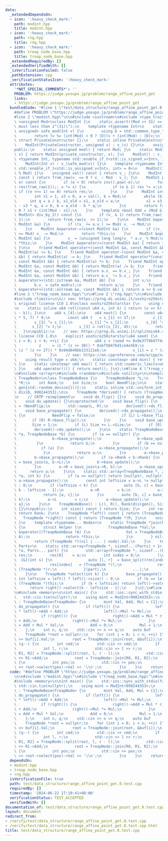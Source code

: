 ```yaml
---
data:
  _extendedDependsOn:
  - icon: ':heavy_check_mark:'
    path: modint.hpp
    title: modint.hpp
  - icon: ':heavy_check_mark:'
    path: rng.hpp
    title: rng.hpp
  - icon: ':heavy_check_mark:'
    path: treap_node_base.hpp
    title: treap_node_base.hpp
  _extendedRequiredBy: []
  _extendedVerifiedWith: []
  _isVerificationFailed: false
  _pathExtension: cpp
  _verificationStatusIcon: ':heavy_check_mark:'
  attributes:
    '*NOT_SPECIAL_COMMENTS*': ''
    PROBLEM: https://judge.yosupo.jp/problem/range_affine_point_get
    links:
    - https://judge.yosupo.jp/problem/range_affine_point_get
  bundledCode: "#line 1 \"test/data_structure/range_affine_point_get.0.test.cpp\"\n\
    #define PROBLEM \"https://judge.yosupo.jp/problem/range_affine_point_get\"\n\n\
    #line 2 \"modint.hpp\"\n\n#include <iostream>\n#include <type_traits>\n\ntemplate\
    \ <unsigned Mod>\nclass ModInt {\n    static_assert((Mod >> 31) == 0, \"`Mod`\
    \ must less than 2^(31)\");\n    template <typename Int>\n    static std::enable_if_t<std::is_integral_v<Int>,\
    \ unsigned> safe_mod(Int v) {\n        using D = std::common_type_t<Int, unsigned>;\n\
    \        return (v %= (int)Mod) < 0 ? (D)(v + (int)Mod) : (D)v;\n    }\n\n   \
    \ struct PrivateConstructor {};\n    static inline PrivateConstructor private_constructor{};\n\
    \    ModInt(PrivateConstructor, unsigned v) : v_(v) {}\n\n    unsigned v_;\n\n\
    public:\n    static unsigned mod() { return Mod; }\n    static ModInt from_raw(unsigned\
    \ v) { return ModInt(private_constructor, v); }\n    ModInt() : v_() {}\n    template\
    \ <typename Int, typename std::enable_if_t<std::is_signed_v<Int>, int> = 0>\n\
    \    ModInt(Int v) : v_(safe_mod(v)) {}\n    template <typename Int, typename\
    \ std::enable_if_t<std::is_unsigned_v<Int>, int> = 0>\n    ModInt(Int v) : v_(v\
    \ % Mod) {}\n    unsigned val() const { return v_; }\n\n    ModInt operator-()\
    \ const { return from_raw(v_ == 0 ? v_ : Mod - v_); }\n    ModInt pow(long long\
    \ e) const {\n        if (e < 0) return inv().pow(-e);\n        for (ModInt x(*this),\
    \ res(from_raw(1));; x *= x) {\n            if (e & 1) res *= x;\n           \
    \ if ((e >>= 1) == 0) return res;\n        }\n    }\n    ModInt inv() const {\n\
    \        int x1 = 1, x3 = 0, a = val(), b = Mod;\n        while (b) {\n      \
    \      int q = a / b, x1_old = x1, a_old = a;\n            x1 = x3, x3 = x1_old\
    \ - x3 * q, a = b, b = a_old - b * q;\n        }\n        return from_raw(x1 <\
    \ 0 ? x1 + (int)Mod : x1);\n    }\n    template <bool Odd = (Mod & 1)>\n    std::enable_if_t<Odd,\
    \ ModInt> div_by_2() const {\n        if (v_ & 1) return from_raw((v_ + Mod) >>\
    \ 1);\n        return from_raw(v_ >> 1);\n    }\n\n    ModInt &operator+=(const\
    \ ModInt &a) {\n        if ((v_ += a.v_) >= Mod) v_ -= Mod;\n        return *this;\n\
    \    }\n    ModInt &operator-=(const ModInt &a) {\n        if ((v_ += Mod - a.v_)\
    \ >= Mod) v_ -= Mod;\n        return *this;\n    }\n    ModInt &operator*=(const\
    \ ModInt &a) {\n        v_ = (unsigned long long)v_ * a.v_ % Mod;\n        return\
    \ *this;\n    }\n    ModInt &operator/=(const ModInt &a) { return *this *= a.inv();\
    \ }\n\n    friend ModInt operator+(const ModInt &a, const ModInt &b) { return\
    \ ModInt(a) += b; }\n    friend ModInt operator-(const ModInt &a, const ModInt\
    \ &b) { return ModInt(a) -= b; }\n    friend ModInt operator*(const ModInt &a,\
    \ const ModInt &b) { return ModInt(a) *= b; }\n    friend ModInt operator/(const\
    \ ModInt &a, const ModInt &b) { return ModInt(a) /= b; }\n    friend bool operator==(const\
    \ ModInt &a, const ModInt &b) { return a.v_ == b.v_; }\n    friend bool operator!=(const\
    \ ModInt &a, const ModInt &b) { return a.v_ != b.v_; }\n    friend std::istream\
    \ &operator>>(std::istream &a, ModInt &b) {\n        int v;\n        a >> v;\n\
    \        b.v_ = safe_mod(v);\n        return a;\n    }\n    friend std::ostream\
    \ &operator<<(std::ostream &a, const ModInt &b) { return a << b.val(); }\n};\n\
    #line 2 \"treap_node_base.hpp\"\n\n#line 2 \"rng.hpp\"\n\n#include <cstdint>\n\
    #include <limits>\n\n// see: https://prng.di.unimi.it/xoshiro256starstar.c\n//\
    \ original license CC0 1.0\nclass xoshiro256starstar {\n    using u64 = std::uint64_t;\n\
    \n    static inline u64 rotl(const u64 x, int k) { return (x << k) | (x >> (64\
    \ - k)); }\n\n    u64 s_[4];\n\n    u64 next() {\n        const u64 res = rotl(s_[1]\
    \ * 5, 7) * 9;\n        const u64 t   = s_[1] << 17;\n        s_[2] ^= s_[0];\n\
    \        s_[3] ^= s_[1];\n        s_[1] ^= s_[2];\n        s_[0] ^= s_[3];\n \
    \       s_[2] ^= t;\n        s_[3] = rotl(s_[3], 45);\n        return res;\n \
    \   }\n\npublic:\n    // see: https://prng.di.unimi.it/splitmix64.c\n    // original\
    \ license CC0 1.0\n    explicit xoshiro256starstar(u64 seed) {\n        for (int\
    \ i = 0; i < 4; ++i) {\n            u64 z = (seed += 0x9e3779b97f4a7c15);\n  \
    \          z     = (z ^ (z >> 30)) * 0xbf58476d1ce4e5b9;\n            z     =\
    \ (z ^ (z >> 27)) * 0x94d049bb133111eb;\n            s_[i] = z ^ (z >> 31);\n\
    \        }\n    }\n    // see: https://en.cppreference.com/w/cpp/named_req/UniformRandomBitGenerator\n\
    \    using result_type = u64;\n    static constexpr u64 min() { return std::numeric_limits<u64>::min();\
    \ }\n    static constexpr u64 max() { return std::numeric_limits<u64>::max();\
    \ }\n    u64 operator()() { return next(); }\n};\n#line 4 \"treap_node_base.hpp\"\
    \n#include <array>\n#include <random>\n#include <utility>\n\ntemplate <typename\
    \ TreapNode>\nclass TreapNodeBase {\n    TreapNodeBase *L;\n    TreapNodeBase\
    \ *R;\n    int Rank;\n    int Size;\n    bool NeedFlip;\n\n    static inline xoshiro256starstar\
    \ gen{std::random_device{}()};\n    static inline std::uniform_int_distribution<int>\
    \ dis{0, 998244353};\n\n    TreapNode *derived() { return (TreapNode *)this; }\n\
    \n    // CRTP reimplement\n    void do_flip() {}\n    void do_propagate() {}\n\
    \    void do_update() {}\n\nprotected:\n    void base_flip() {\n        NeedFlip\
    \ = !NeedFlip;\n        std::swap(L, R);\n        derived()->do_flip();\n    }\n\
    \    void base_propagate() {\n        derived()->do_propagate();\n        if (NeedFlip)\
    \ {\n            NeedFlip = false;\n            if (L) L->base_flip();\n     \
    \       if (R) R->base_flip();\n        }\n    }\n    void base_update() {\n \
    \       Size = 1;\n        if (L) Size += L->Size;\n        if (R) Size += R->Size;\n\
    \        derived()->do_update();\n    }\n\n    static TreapNodeBase *base_join(TreapNodeBase\
    \ *a, TreapNodeBase *b) {\n        if (a == nullptr) {\n            if (b) {\n\
    \                b->base_propagate();\n                b->base_update();\n   \
    \         }\n            return b;\n        }\n        if (b == nullptr) {\n \
    \           if (a) {\n                a->base_propagate();\n                a->base_update();\n\
    \            }\n            return a;\n        }\n        a->base_propagate();\n\
    \        b->base_propagate();\n        if (a->Rank < b->Rank) {\n            b->L\
    \ = base_join(a, b->L);\n            b->base_update();\n            return b;\n\
    \        }\n        a->R = base_join(a->R, b);\n        a->base_update();\n  \
    \      return a;\n    }\n\n    static std::array<TreapNodeBase *, 2> base_split(TreapNodeBase\
    \ *a, int k) {\n        if (a == nullptr) return {nullptr, nullptr};\n       \
    \ a->base_propagate();\n        const int leftsize = a->L != nullptr ? a->L->Size\
    \ : 0;\n        if (leftsize < k) {\n            auto [b, c] = base_split(a->R,\
    \ k - leftsize - 1);\n            a->R        = b;\n            a->base_update();\n\
    \            return {a, c};\n        }\n        auto [b, c] = base_split(a->L,\
    \ k);\n        a->L        = c;\n        a->base_update();\n        return {b,\
    \ a};\n    }\n\n    TreapNodeBase() : L(), R(), Rank(dis(gen)), Size(1), NeedFlip()\
    \ {}\n\npublic:\n    int size() const { return Size; }\n    int rank() const {\
    \ return Rank; }\n\n    TreapNode *left() const { return (TreapNode *)L; }\n \
    \   TreapNode *right() const { return (TreapNode *)R; }\n\n    void flip() { base_flip();\
    \ }\n    template <typename... Nodes>\n    static TreapNode *join(Nodes... node)\
    \ {\n        struct Helper {\n            TreapNodeBase *Val;\n            Helper\
    \ &operator|(TreapNodeBase *A) {\n                Val = TreapNodeBase::base_join(Val,\
    \ A);\n                return *this;\n            }\n        } nil{nullptr};\n\
    \        return (TreapNode *)(nil | ... | node).Val;\n    }\n    template <typename...\
    \ Parts>\n    static std::array<TreapNode *, sizeof...(Parts) + 1> split(TreapNode\
    \ *a, Parts... part) {\n        std::array<TreapNode *, sizeof...(Parts) + 1>\
    \ res;\n        res[0]    = a;\n        int index = 0;\n        (\n          \
    \  [&](int s) {\n                auto [l, r]  = base_split(res[index], s);\n \
    \               res[index]   = (TreapNode *)l;\n                res[++index] =\
    \ (TreapNode *)r;\n            }(part),\n            ...);\n        return res;\n\
    \    }\n\n    TreapNode *select(int k) {\n        base_propagate();\n        const\
    \ int leftsize = left() ? left()->size() : 0;\n        if (k == leftsize) return\
    \ (TreapNode *)this;\n        if (k < leftsize) return left()->select(k);\n  \
    \      return right()->select(k - leftsize - 1);\n    }\n};\n#line 6 \"test/data_structure/range_affine_point_get.0.test.cpp\"\
    \n#include <memory>\n\nint main() {\n    std::ios::sync_with_stdio(false);\n \
    \   std::cin.tie(nullptr);\n    using mint = ModInt<998244353>;\n    struct TreapNode\
    \ : TreapNodeBase<TreapNode> {\n        mint Val, Add, Mul = {1};\n        void\
    \ do_propagate() {\n            if (left()) {\n                left()->Add = Mul\
    \ * left()->Add + Add;\n                left()->Mul *= Mul;\n            }\n \
    \           if (right()) {\n                right()->Add = Mul * right()->Add\
    \ + Add;\n                right()->Mul *= Mul;\n            }\n            Val\
    \ = Add + Mul * Val;\n            Add = 0;\n            Mul = 1;\n        }\n\
    \    };\n    int n, q;\n    std::cin >> n >> q;\n    auto buf        = std::make_unique<TreapNode[]>(n);\n\
    \    TreapNode *root = nullptr;\n    for (int i = 0; i < n; ++i) {\n        std::cin\
    \ >> buf[i].Val;\n        root = TreapNode::join(root, &buf[i]);\n    }\n    while\
    \ (q--) {\n        int cmd;\n        std::cin >> cmd;\n        if (cmd == 0) {\n\
    \            int l, r;\n            std::cin >> l >> r;\n            auto [R0,\
    \ R1, R2] = TreapNode::split(root, l, r - l);\n            std::cin >> R1->Mul\
    \ >> R1->Add;\n            root = TreapNode::join(R0, R1, R2);\n        } else\
    \ {\n            int pos;\n            std::cin >> pos;\n            std::cout\
    \ << root->select(pos)->Val << '\\n';\n        }\n    }\n    return 0;\n}\n"
  code: "#define PROBLEM \"https://judge.yosupo.jp/problem/range_affine_point_get\"\
    \n\n#include \"modint.hpp\"\n#include \"treap_node_base.hpp\"\n#include <iostream>\n\
    #include <memory>\n\nint main() {\n    std::ios::sync_with_stdio(false);\n   \
    \ std::cin.tie(nullptr);\n    using mint = ModInt<998244353>;\n    struct TreapNode\
    \ : TreapNodeBase<TreapNode> {\n        mint Val, Add, Mul = {1};\n        void\
    \ do_propagate() {\n            if (left()) {\n                left()->Add = Mul\
    \ * left()->Add + Add;\n                left()->Mul *= Mul;\n            }\n \
    \           if (right()) {\n                right()->Add = Mul * right()->Add\
    \ + Add;\n                right()->Mul *= Mul;\n            }\n            Val\
    \ = Add + Mul * Val;\n            Add = 0;\n            Mul = 1;\n        }\n\
    \    };\n    int n, q;\n    std::cin >> n >> q;\n    auto buf        = std::make_unique<TreapNode[]>(n);\n\
    \    TreapNode *root = nullptr;\n    for (int i = 0; i < n; ++i) {\n        std::cin\
    \ >> buf[i].Val;\n        root = TreapNode::join(root, &buf[i]);\n    }\n    while\
    \ (q--) {\n        int cmd;\n        std::cin >> cmd;\n        if (cmd == 0) {\n\
    \            int l, r;\n            std::cin >> l >> r;\n            auto [R0,\
    \ R1, R2] = TreapNode::split(root, l, r - l);\n            std::cin >> R1->Mul\
    \ >> R1->Add;\n            root = TreapNode::join(R0, R1, R2);\n        } else\
    \ {\n            int pos;\n            std::cin >> pos;\n            std::cout\
    \ << root->select(pos)->Val << '\\n';\n        }\n    }\n    return 0;\n}\n"
  dependsOn:
  - modint.hpp
  - treap_node_base.hpp
  - rng.hpp
  isVerificationFile: true
  path: test/data_structure/range_affine_point_get.0.test.cpp
  requiredBy: []
  timestamp: '2024-06-22 17:19:41+08:00'
  verificationStatus: TEST_ACCEPTED
  verifiedWith: []
documentation_of: test/data_structure/range_affine_point_get.0.test.cpp
layout: document
redirect_from:
- /verify/test/data_structure/range_affine_point_get.0.test.cpp
- /verify/test/data_structure/range_affine_point_get.0.test.cpp.html
title: test/data_structure/range_affine_point_get.0.test.cpp
---
```

